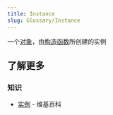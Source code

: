 ```yaml
---
title: Instance
slug: Glossary/Instance
---
```


一个[对象](/zh-CN/docs/Glossary/Object)，由[构造函数](/zh-CN/docs/Glossary/Constructor)所创建的实例

## 了解更多

### 知识

- [实例](https://zh.wikipedia.org/wiki/Instance_(computer_science)) - 维基百科
